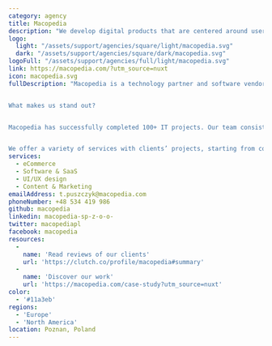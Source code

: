 ```yaml
---
category: agency
title: Macopedia
description: "We develop digital products that are centered around user needs. Our expertise in frontend technologies & Nuxt ecosystem makes web development simple & powerful."
logo: 
  light: "/assets/support/agencies/square/light/macopedia.svg"
  dark: "/assets/support/agencies/square/dark/macopedia.svg"
logoFull: "/assets/support/agencies/full/light/macopedia.svg"
link: https://macopedia.com/?utm_source=nuxt
icon: macopedia.svg
fullDescription: "Macopedia is a technology partner and software vendor, providing solutions from e-commerce to warehousing. For over 10 years we have been supporting companies in their digital transformation journey with advice, knowledge and extensive experience. Our proficiency in front-end technologies and Nuxt.js ecosystem makes web development simple and powerful.


​​What makes us stand out?


Macopedia has successfully completed 100+ IT projects. Our team consists of 80+ experts, specializing in business analysis and implementation of leading technologies. We design and develop high-performance digital products that are centered around user needs and fulfill complex business goals.


We offer a variety of services with clients’ projects, starting from consulting and digital commerce strategy, following the development, implementation and system integration up to long-term support and maintenance. When you work with Macopedia, you get a dedicated development team, so you can be sure that you are in good hands. Certified engineers, Nuxt.js experts, business analysts, project managers and consultants help businesses of all sizes and in all sectors. Some of our satisfied clients include Raben Group, Inoxa, Macmillan Education and Benefit Systems."
services:
  - eCommerce
  - Software & SaaS
  - UI/UX design
  - Content & Marketing
emailAddress: t.puszczyk@macopedia.com
phoneNumber: +48 534 419 986
github: macopedia
linkedin: macopedia-sp-z-o-o-
twitter: macopediapl
facebook: macopedia
resources:
  -
    name: 'Read reviews of our clients'
    url: 'https://clutch.co/profile/macopedia#summary'
  -
    name: 'Discover our work'
    url: 'https://macopedia.com/case-study?utm_source=nuxt'
color:
  - '#11a3eb'
regions:
  - 'Europe'
  - 'North America'
location: Poznan, Poland
---
```

